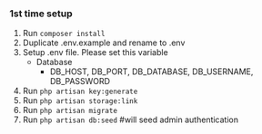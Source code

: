 ### 1st time setup

1. Run `composer install`
2. Duplicate .env.example and rename to .env
3. Setup .env file. Please set this variable
    - Database
        - DB_HOST, DB_PORT, DB_DATABASE, DB_USERNAME, DB_PASSWORD
4. Run `php artisan key:generate`
5. Run `php artisan storage:link`
6. Run `php artisan migrate`
7. Run `php artisan db:seed` #will seed admin authentication
